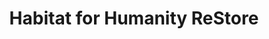 ---
title: "Habitat for Humanity ReStore"
url: /cleburne/habitat-for-humanity-restore/
shop: charity
---